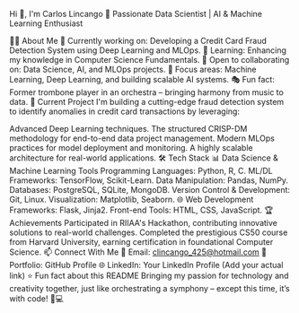 Hi 👋, I'm Carlos Lincango
🚀 Passionate Data Scientist | AI & Machine Learning Enthusiast

🧑‍💻 About Me
🔭 Currently working on: Developing a Credit Card Fraud Detection System using Deep Learning and MLOps.
🌱 Learning: Enhancing my knowledge in Computer Science Fundamentals.
👯 Open to collaborating on: Data Science, AI, and MLOps projects.
🎯 Focus areas: Machine Learning, Deep Learning, and building scalable AI systems.
🎭 Fun fact: Former trombone player in an orchestra – bringing harmony from music to data.
🚀 Current Project
I'm building a cutting-edge fraud detection system to identify anomalies in credit card transactions by leveraging:

Advanced Deep Learning techniques.
The structured CRISP-DM methodology for end-to-end data project management.
Modern MLOps practices for model deployment and monitoring.
A highly scalable architecture for real-world applications.
🛠️ Tech Stack
📊 Data Science & Machine Learning Tools
Programming Languages: Python, R, C.
ML/DL Frameworks: TensorFlow, Scikit-Learn.
Data Manipulation: Pandas, NumPy.
Databases: PostgreSQL, SQLite, MongoDB.
Version Control & Development: Git, Linux.
Visualization: Matplotlib, Seaborn.
🌐 Web Development
Frameworks: Flask, Jinja2.
Front-end Tools: HTML, CSS, JavaScript.
🏆 Achievements
Participated in RIIAA's Hackathon, contributing innovative solutions to real-world challenges.
Completed the prestigious CS50 course from Harvard University, earning certification in foundational Computer Science.
📫 Connect With Me
📧 Email: clincango_425@hotmail.com
💼 Portfolio: GitHub Profile
🌐 LinkedIn: Your LinkedIn Profile (Add your actual link)
⭐ Fun fact about this README
Bringing my passion for technology and creativity together, just like orchestrating a symphony – except this time, it’s with code! 🎼💻

